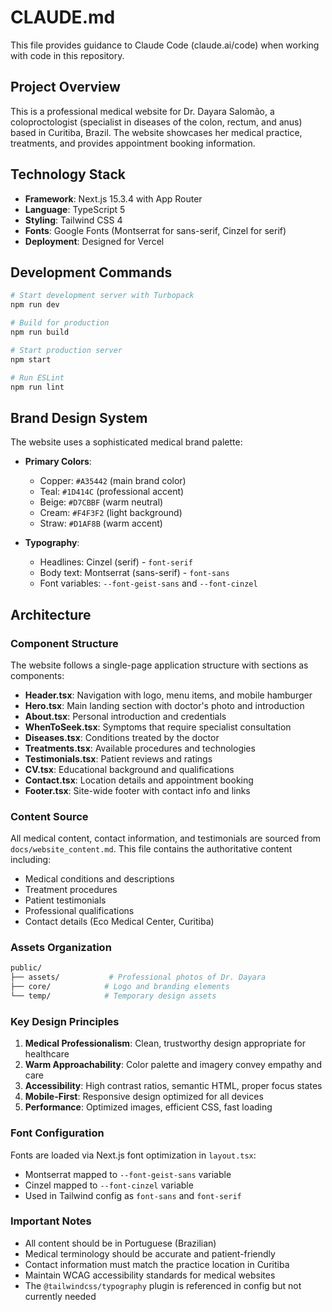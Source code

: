# CLAUDE.md

This file provides guidance to Claude Code (claude.ai/code) when working with code in this repository.

## Project Overview

This is a professional medical website for Dr. Dayara Salomão, a coloproctologist (specialist in diseases of the colon, rectum, and anus) based in Curitiba, Brazil. The website showcases her medical practice, treatments, and provides appointment booking information.

## Technology Stack

- **Framework**: Next.js 15.3.4 with App Router
- **Language**: TypeScript 5
- **Styling**: Tailwind CSS 4
- **Fonts**: Google Fonts (Montserrat for sans-serif, Cinzel for serif)
- **Deployment**: Designed for Vercel

## Development Commands

```bash
# Start development server with Turbopack
npm run dev

# Build for production
npm run build

# Start production server
npm start

# Run ESLint
npm run lint
```

## Brand Design System

The website uses a sophisticated medical brand palette:

- **Primary Colors**:
  - Copper: `#A35442` (main brand color)
  - Teal: `#1D414C` (professional accent)
  - Beige: `#D7CBBF` (warm neutral)
  - Cream: `#F4F3F2` (light background)
  - Straw: `#D1AF8B` (warm accent)

- **Typography**:
  - Headlines: Cinzel (serif) - `font-serif`
  - Body text: Montserrat (sans-serif) - `font-sans`
  - Font variables: `--font-geist-sans` and `--font-cinzel`

## Architecture

### Component Structure

The website follows a single-page application structure with sections as components:

- **Header.tsx**: Navigation with logo, menu items, and mobile hamburger
- **Hero.tsx**: Main landing section with doctor's photo and introduction
- **About.tsx**: Personal introduction and credentials
- **WhenToSeek.tsx**: Symptoms that require specialist consultation
- **Diseases.tsx**: Conditions treated by the doctor
- **Treatments.tsx**: Available procedures and technologies
- **Testimonials.tsx**: Patient reviews and ratings
- **CV.tsx**: Educational background and qualifications
- **Contact.tsx**: Location details and appointment booking
- **Footer.tsx**: Site-wide footer with contact info and links

### Content Source

All medical content, contact information, and testimonials are sourced from `docs/website_content.md`. This file contains the authoritative content including:

- Medical conditions and descriptions
- Treatment procedures
- Patient testimonials
- Professional qualifications
- Contact details (Eco Medical Center, Curitiba)

### Assets Organization

```bash
public/
├── assets/           # Professional photos of Dr. Dayara
├── core/            # Logo and branding elements
└── temp/            # Temporary design assets
```

### Key Design Principles

1. **Medical Professionalism**: Clean, trustworthy design appropriate for healthcare
2. **Warm Approachability**: Color palette and imagery convey empathy and care
3. **Accessibility**: High contrast ratios, semantic HTML, proper focus states
4. **Mobile-First**: Responsive design optimized for all devices
5. **Performance**: Optimized images, efficient CSS, fast loading

### Font Configuration

Fonts are loaded via Next.js font optimization in `layout.tsx`:

- Montserrat mapped to `--font-geist-sans` variable
- Cinzel mapped to `--font-cinzel` variable
- Used in Tailwind config as `font-sans` and `font-serif`

### Important Notes

- All content should be in Portuguese (Brazilian)
- Medical terminology should be accurate and patient-friendly
- Contact information must match the practice location in Curitiba
- Maintain WCAG accessibility standards for medical websites
- The `@tailwindcss/typography` plugin is referenced in config but not currently needed
